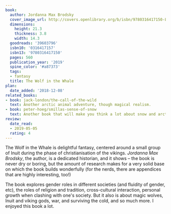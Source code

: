 ```yaml
---
book:
  author: Jordanna Max Brodsky
  cover_image_url: http://covers.openlibrary.org/b/isbn/9780316417150-L.jpg
  dimensions:
    height: 21.3
    thickness: 3.8
    width: 14.3
  goodreads: '39603796'
  isbn10: '0316417157'
  isbn13: '9780316417150'
  pages: 560
  publication_year: '2019'
  spine_color: '#a87373'
  tags:
  - fantasy
  title: The Wolf in the Whale
plan:
  date_added: '2018-12-08'
related_books:
- book: jack-london/the-call-of-the-wild
  text: Another arctic animal adventure, though magical realism.
- book: peter-hoeg/smillas-sense-of-snow
  text: Another book that will make you think a lot about snow and arctic survival.
review:
  date_read:
  - 2019-05-05
  rating: 4
---
```


The Wolf in the Whale is delightful fantasy, centered around a small group of Inuit during the phase of christianisation
of the vikings. *Jordanna Max Brodsky*, the author, is a dedicated historian, and it shows – the book is never dry or
boring, but the amount of research makes for a very solid base on which the book builds wonderfully (for the nerds,
there are appendices that are highly interesting, too!)

The book explores gender roles in different societies (and fluidity of gender, etc), the roles of religion and
tradition, cross-cultural interaction, personal growth when clashing with one's society. But it also is about magic
wolves, Inuit and viking gods, war, and surviving the cold, and so much more. I enjoyed this book a lot.
